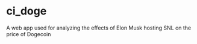 # ci_doge
A web app used for analyzing the effects of Elon Musk hosting SNL on the price of Dogecoin
